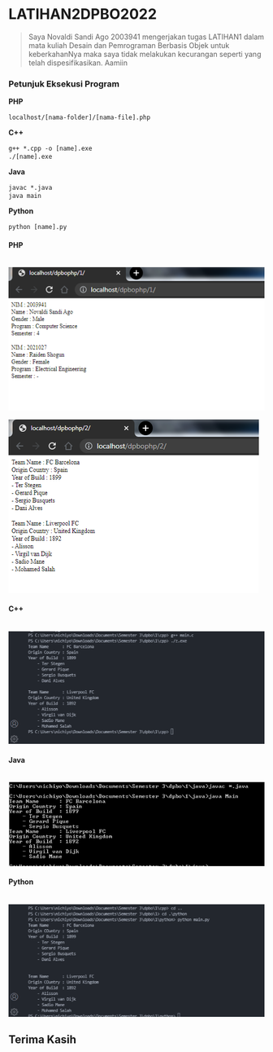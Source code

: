 # LATIHAN2DPBO2022

> Saya Novaldi Sandi Ago 2003941 mengerjakan tugas LATIHAN1 dalam mata kuliah Desain dan Pemrograman Berbasis Objek untuk keberkahanNya maka saya tidak melakukan kecurangan seperti yang telah dispesifikasikan. Aamiin

### Petunjuk Eksekusi Program

**PHP**
 ```
localhost/[nama-folder]/[nama-file].php
 ```


**C++**
 ```
g++ *.cpp -o [name].exe
./[name].exe
```

**Java**
```
javac *.java
java main
```

**Python**
```
python [name].py
```



#### PHP <br> <br>

![alt text](https://github.com/novaldisandi/LATIHAN1DPBO2022/blob/main/screenshot/php1.PNG)

![alt text](https://github.com/novaldisandi/LATIHAN1DPBO2022/blob/main/screenshot/php2.PNG)

#### C++ <br> <br>
![alt text](https://github.com/novaldisandi/LATIHAN1DPBO2022/blob/main/screenshot/cpp.PNG)

#### Java <br> <br>
![alt text](https://github.com/novaldisandi/LATIHAN1DPBO2022/blob/main/screenshot/java.PNG)

#### Python <br> <br>
![alt text](https://github.com/novaldisandi/LATIHAN1DPBO2022/blob/main/screenshot/python.PNG)


## Terima Kasih


